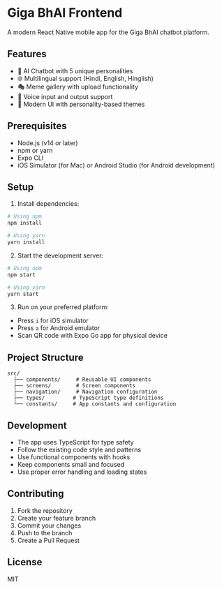 # Giga BhAI Frontend

A modern React Native mobile app for the Giga BhAI chatbot platform.

## Features

- 🤖 AI Chatbot with 5 unique personalities
- 🌐 Multilingual support (Hindi, English, Hinglish)
- 🎭 Meme gallery with upload functionality
- 🎤 Voice input and output support
- 💅 Modern UI with personality-based themes

## Prerequisites

- Node.js (v14 or later)
- npm or yarn
- Expo CLI
- iOS Simulator (for Mac) or Android Studio (for Android development)

## Setup

1. Install dependencies:
```bash
# Using npm
npm install

# Using yarn
yarn install
```

2. Start the development server:
```bash
# Using npm
npm start

# Using yarn
yarn start
```

3. Run on your preferred platform:
- Press `i` for iOS simulator
- Press `a` for Android emulator
- Scan QR code with Expo Go app for physical device

## Project Structure

```
src/
  ├── components/     # Reusable UI components
  ├── screens/        # Screen components
  ├── navigation/     # Navigation configuration
  ├── types/         # TypeScript type definitions
  └── constants/     # App constants and configuration
```

## Development

- The app uses TypeScript for type safety
- Follow the existing code style and patterns
- Use functional components with hooks
- Keep components small and focused
- Use proper error handling and loading states

## Contributing

1. Fork the repository
2. Create your feature branch
3. Commit your changes
4. Push to the branch
5. Create a Pull Request

## License

MIT 